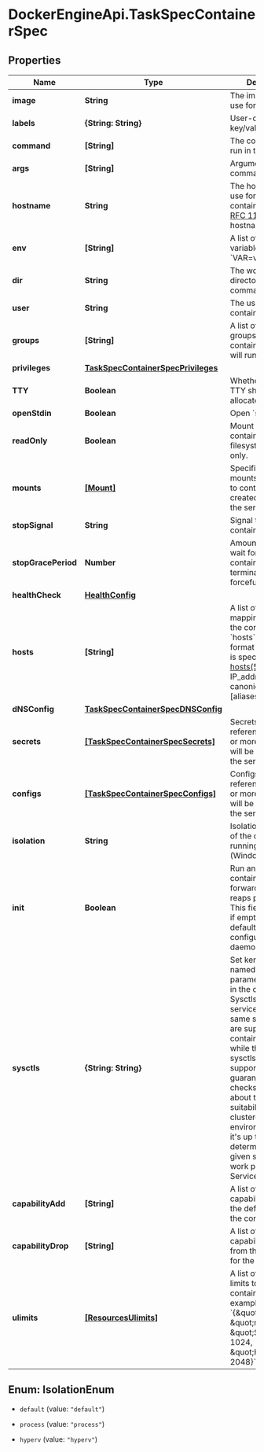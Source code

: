 # DockerEngineApi.TaskSpecContainerSpec

## Properties

Name | Type | Description | Notes
------------ | ------------- | ------------- | -------------
**image** | **String** | The image name to use for the container | [optional] 
**labels** | **{String: String}** | User-defined key/value data. | [optional] 
**command** | **[String]** | The command to be run in the image. | [optional] 
**args** | **[String]** | Arguments to the command. | [optional] 
**hostname** | **String** | The hostname to use for the container, as a valid [RFC 1123](https://tools.ietf.org/html/rfc1123) hostname.  | [optional] 
**env** | **[String]** | A list of environment variables in the form &#x60;VAR&#x3D;value&#x60;.  | [optional] 
**dir** | **String** | The working directory for commands to run in. | [optional] 
**user** | **String** | The user inside the container. | [optional] 
**groups** | **[String]** | A list of additional groups that the container process will run as.  | [optional] 
**privileges** | [**TaskSpecContainerSpecPrivileges**](TaskSpecContainerSpecPrivileges.md) |  | [optional] 
**TTY** | **Boolean** | Whether a pseudo-TTY should be allocated. | [optional] 
**openStdin** | **Boolean** | Open &#x60;stdin&#x60; | [optional] 
**readOnly** | **Boolean** | Mount the container&#39;s root filesystem as read only. | [optional] 
**mounts** | [**[Mount]**](Mount.md) | Specification for mounts to be added to containers created as part of the service.  | [optional] 
**stopSignal** | **String** | Signal to stop the container. | [optional] 
**stopGracePeriod** | **Number** | Amount of time to wait for the container to terminate before forcefully killing it.  | [optional] 
**healthCheck** | [**HealthConfig**](HealthConfig.md) |  | [optional] 
**hosts** | **[String]** | A list of hostname/IP mappings to add to the container&#39;s &#x60;hosts&#x60; file. The format of extra hosts is specified in the [hosts(5)](http://man7.org/linux/man-pages/man5/hosts.5.html) man page:      IP_address canonical_hostname [aliases...]  | [optional] 
**dNSConfig** | [**TaskSpecContainerSpecDNSConfig**](TaskSpecContainerSpecDNSConfig.md) |  | [optional] 
**secrets** | [**[TaskSpecContainerSpecSecrets]**](TaskSpecContainerSpecSecrets.md) | Secrets contains references to zero or more secrets that will be exposed to the service.  | [optional] 
**configs** | [**[TaskSpecContainerSpecConfigs]**](TaskSpecContainerSpecConfigs.md) | Configs contains references to zero or more configs that will be exposed to the service.  | [optional] 
**isolation** | **String** | Isolation technology of the containers running the service. (Windows only)  | [optional] 
**init** | **Boolean** | Run an init inside the container that forwards signals and reaps processes. This field is omitted if empty, and the default (as configured on the daemon) is used.  | [optional] 
**sysctls** | **{String: String}** | Set kernel namedspaced parameters (sysctls) in the container. The Sysctls option on services accepts the same sysctls as the are supported on containers. Note that while the same sysctls are supported, no guarantees or checks are made about their suitability for a clustered environment, and it&#39;s up to the user to determine whether a given sysctl will work properly in a Service.  | [optional] 
**capabilityAdd** | **[String]** | A list of kernel capabilities to add to the default set for the container.  | [optional] 
**capabilityDrop** | **[String]** | A list of kernel capabilities to drop from the default set for the container.  | [optional] 
**ulimits** | [**[ResourcesUlimits]**](ResourcesUlimits.md) | A list of resource limits to set in the container. For example: &#x60;{\&quot;Name\&quot;: \&quot;nofile\&quot;, \&quot;Soft\&quot;: 1024, \&quot;Hard\&quot;: 2048}&#x60;\&quot;  | [optional] 



## Enum: IsolationEnum


* `default` (value: `"default"`)

* `process` (value: `"process"`)

* `hyperv` (value: `"hyperv"`)




